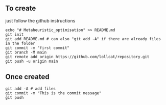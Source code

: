 ## To create
just follow the github instructions

```
echo "# Metaheuristic_optimisation" >> README.md
git init
git add README.md # can also "git add -A" if there are already files in the folder 
git commit -m "first commit"
git branch -M main
git remote add origin https://github.com/lollcat/repository.git
git push -u origin main
```
                

## Once created
```
git add -A # add files
git commit -m "This is the commit message"
git push
```
